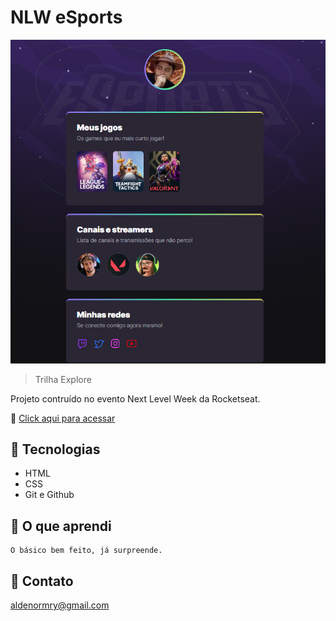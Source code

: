 # NLW eSports

![preview](./.github/preview.png)


> Trilha Explore

Projeto contruído no evento Next Level Week da Rocketseat.

🔗 [Click aqui para acessar](https://almarley.github.io/nlw-sports-explorer/)

## 📍 Tecnologias

- HTML
- CSS
- Git e Github

## 📍 O que aprendi
    O básico bem feito, já surpreende.


## 📍 Contato
aldenormry@gmail.com